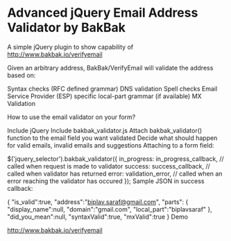 # Advanced jQuery Email Address Validator by BakBak
A simple jQuery plugin to show capability of http://www.bakbak.io/verifyemail

Given an arbitrary address, BakBak/VerifyEmail will validate the address based on:

Syntax checks (RFC defined grammar)
DNS validation
Spell checks
Email Service Provider (ESP) specific local-part grammar (if available)
MX Validation

How to use the email validator on your form?

Include jQuery
Include bakbak_validator.js
Attach bakbak_validator() function to the email field you want validated
Decide what should happen for valid emails, invalid emails and suggestions
Attaching to a form field:

   $('jquery_selector').bakbak_validator({
       in_progress: in_progress_callback, // called when request is made to validator
       success: success_callback,         // called when validator has returned
       error: validation_error,           // called when an error reaching the validator has occured
   });
Sample JSON in success callback:

 {
 "is_valid":true,
 "address":"biplav.saraf@gmail.com",
 "parts":
       {
       "display_name":null,
       "domain":"gmail.com",
       "local_part":"biplavsaraf"
       },
  "did_you_mean":null,
  "syntaxValid":true,
  "mxValid":true
}
Demo

http://www.bakbak.io/verifyemail
